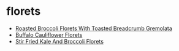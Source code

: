 # florets

 * [Roasted Broccoli Florets With Toasted Breadcrumb Gremolata](../index/r/roasted-broccoli-florets-with-toasted-breadcrumb-gremolata-230944.json)
 * [Buffalo Cauliflower Florets](../index/b/buffalo-cauliflower-florets.json)
 * [Stir Fried Kale And Broccoli Florets](../index/s/stir-fried-kale-and-broccoli-florets.json)
